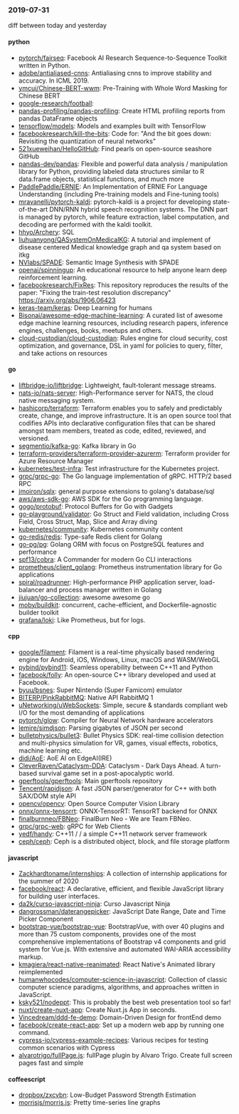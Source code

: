 ### 2019-07-31
diff between today and yesterday

#### python
* [pytorch/fairseq](https://github.com/pytorch/fairseq): Facebook AI Research Sequence-to-Sequence Toolkit written in Python.
* [adobe/antialiased-cnns](https://github.com/adobe/antialiased-cnns): Antialiasing cnns to improve stability and accuracy. In ICML 2019.
* [ymcui/Chinese-BERT-wwm](https://github.com/ymcui/Chinese-BERT-wwm): Pre-Training with Whole Word Masking for Chinese BERT
* [google-research/football](https://github.com/google-research/football): 
* [pandas-profiling/pandas-profiling](https://github.com/pandas-profiling/pandas-profiling): Create HTML profiling reports from pandas DataFrame objects
* [tensorflow/models](https://github.com/tensorflow/models): Models and examples built with TensorFlow
* [facebookresearch/kill-the-bits](https://github.com/facebookresearch/kill-the-bits): Code for: "And the bit goes down: Revisiting the quantization of neural networks"
* [521xueweihan/HelloGitHub](https://github.com/521xueweihan/HelloGitHub): Find pearls on open-source seashore  GitHub 
* [pandas-dev/pandas](https://github.com/pandas-dev/pandas): Flexible and powerful data analysis / manipulation library for Python, providing labeled data structures similar to R data.frame objects, statistical functions, and much more
* [PaddlePaddle/ERNIE](https://github.com/PaddlePaddle/ERNIE): An Implementation of ERNIE For Language Understanding (including Pre-training models and Fine-tuning tools)
* [mravanelli/pytorch-kaldi](https://github.com/mravanelli/pytorch-kaldi): pytorch-kaldi is a project for developing state-of-the-art DNN/RNN hybrid speech recognition systems. The DNN part is managed by pytorch, while feature extraction, label computation, and decoding are performed with the kaldi toolkit.
* [hhyo/Archery](https://github.com/hhyo/Archery): SQL
* [liuhuanyong/QASystemOnMedicalKG](https://github.com/liuhuanyong/QASystemOnMedicalKG): A tutorial and implement of disease centered Medical knowledge graph and qa system based on itkg
* [NVlabs/SPADE](https://github.com/NVlabs/SPADE): Semantic Image Synthesis with SPADE
* [openai/spinningup](https://github.com/openai/spinningup): An educational resource to help anyone learn deep reinforcement learning.
* [facebookresearch/FixRes](https://github.com/facebookresearch/FixRes): This repository reproduces the results of the paper: "Fixing the train-test resolution discrepancy" https://arxiv.org/abs/1906.06423
* [keras-team/keras](https://github.com/keras-team/keras): Deep Learning for humans
* [Bisonai/awesome-edge-machine-learning](https://github.com/Bisonai/awesome-edge-machine-learning): A curated list of awesome edge machine learning resources, including research papers, inference engines, challenges, books, meetups and others.
* [cloud-custodian/cloud-custodian](https://github.com/cloud-custodian/cloud-custodian): Rules engine for cloud security, cost optimization, and governance, DSL in yaml for policies to query, filter, and take actions on resources

#### go
* [liftbridge-io/liftbridge](https://github.com/liftbridge-io/liftbridge): Lightweight, fault-tolerant message streams.
* [nats-io/nats-server](https://github.com/nats-io/nats-server): High-Performance server for NATS, the cloud native messaging system.
* [hashicorp/terraform](https://github.com/hashicorp/terraform): Terraform enables you to safely and predictably create, change, and improve infrastructure. It is an open source tool that codifies APIs into declarative configuration files that can be shared amongst team members, treated as code, edited, reviewed, and versioned.
* [segmentio/kafka-go](https://github.com/segmentio/kafka-go): Kafka library in Go
* [terraform-providers/terraform-provider-azurerm](https://github.com/terraform-providers/terraform-provider-azurerm): Terraform provider for Azure Resource Manager
* [kubernetes/test-infra](https://github.com/kubernetes/test-infra): Test infrastructure for the Kubernetes project.
* [grpc/grpc-go](https://github.com/grpc/grpc-go): The Go language implementation of gRPC. HTTP/2 based RPC
* [jmoiron/sqlx](https://github.com/jmoiron/sqlx): general purpose extensions to golang's database/sql
* [aws/aws-sdk-go](https://github.com/aws/aws-sdk-go): AWS SDK for the Go programming language.
* [gogo/protobuf](https://github.com/gogo/protobuf): Protocol Buffers for Go with Gadgets
* [go-playground/validator](https://github.com/go-playground/validator): Go Struct and Field validation, including Cross Field, Cross Struct, Map, Slice and Array diving
* [kubernetes/community](https://github.com/kubernetes/community): Kubernetes community content
* [go-redis/redis](https://github.com/go-redis/redis): Type-safe Redis client for Golang
* [go-pg/pg](https://github.com/go-pg/pg): Golang ORM with focus on PostgreSQL features and performance
* [spf13/cobra](https://github.com/spf13/cobra): A Commander for modern Go CLI interactions
* [prometheus/client_golang](https://github.com/prometheus/client_golang): Prometheus instrumentation library for Go applications
* [spiral/roadrunner](https://github.com/spiral/roadrunner): High-performance PHP application server, load-balancer and process manager written in Golang
* [jiujuan/go-collection](https://github.com/jiujuan/go-collection): awesome awesome go
* [moby/buildkit](https://github.com/moby/buildkit): concurrent, cache-efficient, and Dockerfile-agnostic builder toolkit
* [grafana/loki](https://github.com/grafana/loki): Like Prometheus, but for logs.

#### cpp
* [google/filament](https://github.com/google/filament): Filament is a real-time physically based rendering engine for Android, iOS, Windows, Linux, macOS and WASM/WebGL
* [pybind/pybind11](https://github.com/pybind/pybind11): Seamless operability between C++11 and Python
* [facebook/folly](https://github.com/facebook/folly): An open-source C++ library developed and used at Facebook.
* [byuu/bsnes](https://github.com/byuu/bsnes): Super Nintendo (Super Famicom) emulator
* [BITERP/PinkRabbitMQ](https://github.com/BITERP/PinkRabbitMQ):  Native API     RabbitMQ  1
* [uNetworking/uWebSockets](https://github.com/uNetworking/uWebSockets): Simple, secure & standards compliant web I/O for the most demanding of applications
* [pytorch/glow](https://github.com/pytorch/glow): Compiler for Neural Network hardware accelerators
* [lemire/simdjson](https://github.com/lemire/simdjson): Parsing gigabytes of JSON per second
* [bulletphysics/bullet3](https://github.com/bulletphysics/bullet3): Bullet Physics SDK: real-time collision detection and multi-physics simulation for VR, games, visual effects, robotics, machine learning etc.
* [didi/AoE](https://github.com/didi/AoE): AoE AI on EdgeAI(IRE)
* [CleverRaven/Cataclysm-DDA](https://github.com/CleverRaven/Cataclysm-DDA): Cataclysm - Dark Days Ahead. A turn-based survival game set in a post-apocalyptic world.
* [gperftools/gperftools](https://github.com/gperftools/gperftools): Main gperftools repository
* [Tencent/rapidjson](https://github.com/Tencent/rapidjson): A fast JSON parser/generator for C++ with both SAX/DOM style API
* [opencv/opencv](https://github.com/opencv/opencv): Open Source Computer Vision Library
* [onnx/onnx-tensorrt](https://github.com/onnx/onnx-tensorrt): ONNX-TensorRT: TensorRT backend for ONNX
* [finalburnneo/FBNeo](https://github.com/finalburnneo/FBNeo): FinalBurn Neo - We are Team FBNeo.
* [grpc/grpc-web](https://github.com/grpc/grpc-web): gRPC for Web Clients
* [yedf/handy](https://github.com/yedf/handy): C++11 /  / a simple C++11 network server framework
* [ceph/ceph](https://github.com/ceph/ceph): Ceph is a distributed object, block, and file storage platform

#### javascript
* [Zackhardtoname/internships](https://github.com/Zackhardtoname/internships): A collection of internship applications for the summer of 2020
* [facebook/react](https://github.com/facebook/react): A declarative, efficient, and flexible JavaScript library for building user interfaces.
* [da2k/curso-javascript-ninja](https://github.com/da2k/curso-javascript-ninja): Curso Javascript Ninja
* [dangrossman/daterangepicker](https://github.com/dangrossman/daterangepicker): JavaScript Date Range, Date and Time Picker Component
* [bootstrap-vue/bootstrap-vue](https://github.com/bootstrap-vue/bootstrap-vue): BootstrapVue, with over 40 plugins and more than 75 custom components, provides one of the most comprehensive implementations of Bootstrap v4 components and grid system for Vue.js. With extensive and automated WAI-ARIA accessibility markup.
* [kmagiera/react-native-reanimated](https://github.com/kmagiera/react-native-reanimated): React Native's Animated library reimplemented
* [humanwhocodes/computer-science-in-javascript](https://github.com/humanwhocodes/computer-science-in-javascript): Collection of classic computer science paradigms, algorithms, and approaches written in JavaScript.
* [ksky521/nodeppt](https://github.com/ksky521/nodeppt): This is probably the best web presentation tool so far!
* [nuxt/create-nuxt-app](https://github.com/nuxt/create-nuxt-app): Create Nuxt.js App in seconds.
* [Vincedream/ddd-fe-demo](https://github.com/Vincedream/ddd-fe-demo): Domain-Driven Design for frontEnd demo
* [facebook/create-react-app](https://github.com/facebook/create-react-app): Set up a modern web app by running one command.
* [cypress-io/cypress-example-recipes](https://github.com/cypress-io/cypress-example-recipes): Various recipes for testing common scenarios with Cypress
* [alvarotrigo/fullPage.js](https://github.com/alvarotrigo/fullPage.js): fullPage plugin by Alvaro Trigo. Create full screen pages fast and simple

#### coffeescript
* [dropbox/zxcvbn](https://github.com/dropbox/zxcvbn): Low-Budget Password Strength Estimation
* [morrisjs/morris.js](https://github.com/morrisjs/morris.js): Pretty time-series line graphs
